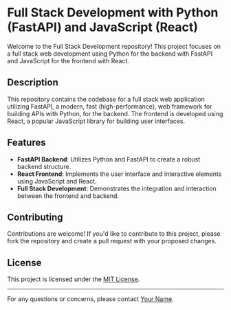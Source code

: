 # Full Stack Development with Python (FastAPI) and JavaScript (React)

Welcome to the Full Stack Development repository! This project focuses on a full stack web development using Python for the backend with FastAPI and JavaScript for the frontend with React.

## Description

This repository contains the codebase for a full stack web application utilizing FastAPI, a modern, fast (high-performance), web framework for building APIs with Python, for the backend. The frontend is developed using React, a popular JavaScript library for building user interfaces.

## Features

- **FastAPI Backend**: Utilizes Python and FastAPI to create a robust backend structure.
- **React Frontend**: Implements the user interface and interactive elements using JavaScript and React.
- **Full Stack Development**: Demonstrates the integration and interaction between the frontend and backend.

## Contributing

Contributions are welcome! If you'd like to contribute to this project, please fork the repository and create a pull request with your proposed changes.

## License

This project is licensed under the [MIT License](LICENSE).

---

For any questions or concerns, please contact [Your Name](mailto:your@email.com).
